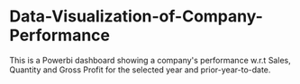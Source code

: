 # Data-Visualization-of-Company-Performance
This is a Powerbi dashboard showing a company's performance w.r.t Sales, Quantity and Gross Profit for the selected year and prior-year-to-date.
